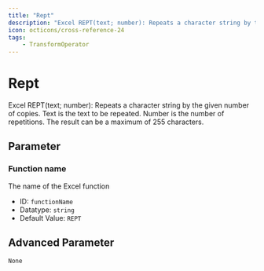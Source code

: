 ```yaml
---
title: "Rept"
description: "Excel REPT(text; number): Repeats a character string by the given number of copies. Text is the text to be repeated. Number is the number of repetitions. The result can be a maximum of 255 characters."
icon: octicons/cross-reference-24
tags: 
    - TransformOperator
---
```

# Rept
<!-- This file was generated - DO NOT CHANGE IT MANUALLY -->



Excel REPT(text; number): Repeats a character string by the given number of copies. Text is the text to be repeated. Number is the number of repetitions. The result can be a maximum of 255 characters.

## Parameter

### Function name

The name of the Excel function

- ID: `functionName`
- Datatype: `string`
- Default Value: `REPT`





## Advanced Parameter

`None`